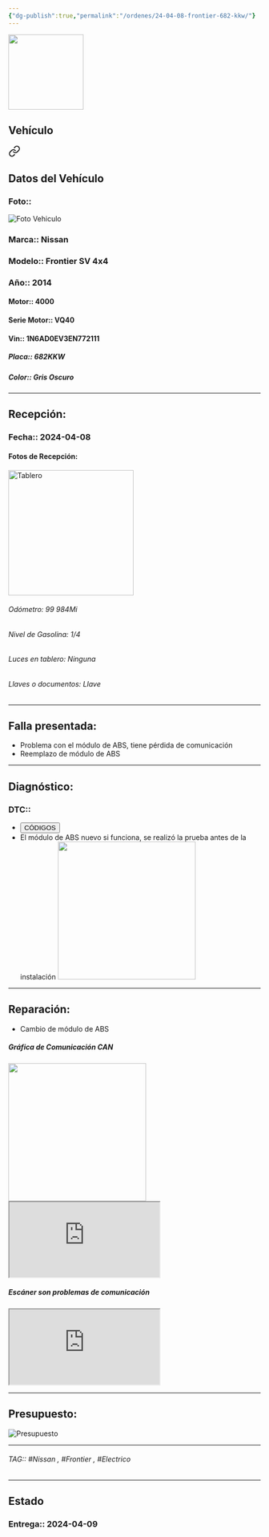 ```yaml
---
{"dg-publish":true,"permalink":"/ordenes/24-04-08-frontier-682-kkw/"}
---
```


<img src="https://lh3.googleusercontent.com/d/137fl3TIZ0-PU8b-Pt0bsjclwHub_u78G" width="150">

## Vehículo

<div class="transclusion internal-embed is-loaded"><a class="markdown-embed-link" href="/vehiculos/nissan/frontier-682-kkw/#datos-del-vehiculo" aria-label="Open link"><svg xmlns="http://www.w3.org/2000/svg" width="24" height="24" viewBox="0 0 24 24" fill="none" stroke="currentColor" stroke-width="2" stroke-linecap="round" stroke-linejoin="round" class="svg-icon lucide-link"><path d="M10 13a5 5 0 0 0 7.54.54l3-3a5 5 0 0 0-7.07-7.07l-1.72 1.71"></path><path d="M14 11a5 5 0 0 0-7.54-.54l-3 3a5 5 0 0 0 7.07 7.07l1.71-1.71"></path></svg></a><div class="markdown-embed">



## Datos del Vehículo 
### Foto:: 
<img src="https://lh3.googleusercontent.com/d/18t9KGsSyow-KNJV5kkOLTHYpW4Cfeb9U" Alt="Foto Vehiculo">

### Marca:: Nissan 
### Modelo:: Frontier SV 4x4
### Año:: 2014
#### Motor:: 4000
#### Serie Motor:: VQ40
#### Vin:: 1N6AD0EV3EN772111
##### Placa:: 682KKW
##### Color:: Gris Oscuro
---


</div></div>


## Recepción:
### Fecha:: 2024-04-08
#### Fotos de Recepción: 
<img src="https://lh3.googleusercontent.com/d/1OzUvK9zLiTueOQrwMk7bGYqDXleKKJBs" width="250" Alt="Tablero">

###### Odómetro: 99 984Mi
###### Nivel de Gasolina: 1/4
###### Luces en tablero: Ninguna
###### Llaves o documentos: Llave

---

## Falla presentada:
- Problema con el módulo de ABS, tiene pérdida de comunicación 
- Reemplazo de módulo de ABS 


---

## Diagnóstico:
### DTC:: 

- <a href="http"><button class="btn success">CÓDIGOS</button></a>
- El módulo de ABS nuevo si funciona, se realizó la prueba antes de la instalación 
	<img src="https://lh3.googleusercontent.com/d/1OzvKGQxkv-GQDl3ri7_ZynC8Hc9DnwCm" width="275">

---
## Reparación:
- Cambio de módulo de ABS 
##### Gráfica de Comunicación CAN
<img src="https://lh3.googleusercontent.com/d/1P0c-mxLU8n9k9Q-8_tBHnGhelavVb1GS" width="275">
<iframe src="https://drive.google.com/file/d/1PAvwBITKK13TiXUjbCzWq9XBa1rS5fcf/preview" allow="autoplay"></iframe>

##### Escáner son problemas de comunicación 
<iframe src="https://drive.google.com/file/d/1P9qVs-gc-7TovaUqEzp5Ssndw1cOytga/preview" allow="autoplay"></iframe>

---

## Presupuesto:

<img src="https://lh3.googleusercontent.com/d/1PAxkzYyuvx-vNmFC9Qz1-QBsaqvY2COq" Alt="Presupuesto">

---

###### TAG:: #Nissan , #Frontier , #Electrico 

---

## Estado

### Entrega:: 2024-04-09


